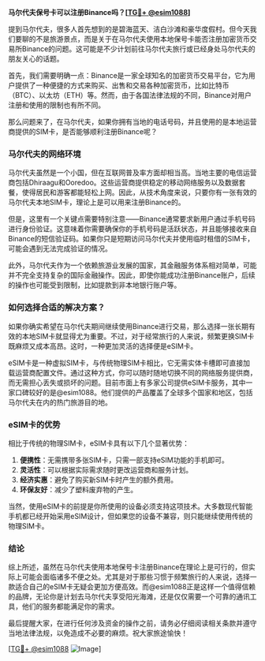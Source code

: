 **马尔代夫保号卡可以注册Binance吗？[[TG💪+ @esim1088](https://t.me/s/esim1088)]**

提到马尔代夫，很多人首先想到的是碧海蓝天、洁白沙滩和豪华度假村。但今天我们要聊的不是旅游景点，而是关于在马尔代夫使用本地保号卡能否注册加密货币交易所Binance的问题。这可能是不少计划前往马尔代夫旅行或已经身处马尔代夫的朋友关心的话题。

首先，我们需要明确一点：Binance是一家全球知名的加密货币交易平台，它为用户提供了一种便捷的方式来购买、出售和交易各种加密货币，比如比特币（BTC）、以太坊（ETH）等。然而，由于各国法律法规的不同，Binance对用户注册和使用的限制也有所不同。

那么问题来了，在马尔代夫，如果你拥有当地的电话号码，并且使用的是本地运营商提供的SIM卡，是否能够顺利注册Binance呢？

### 马尔代夫的网络环境

马尔代夫虽然是一个小国，但在互联网普及率方面却相当高。当地主要的电信运营商包括Dhiraagu和Ooredoo。这些运营商提供稳定的移动网络服务以及数据套餐，使得居民和游客都能轻松上网。因此，从技术角度来说，只要你有一张有效的马尔代夫本地SIM卡，理论上是可以用来注册Binance的。

但是，这里有一个关键点需要特别注意——Binance通常要求新用户通过手机号码进行身份验证。这意味着你需要确保你的手机号码是活跃状态，并且能够接收来自Binance的短信验证码。如果你只是短期访问马尔代夫并使用临时租借的SIM卡，可能会遇到无法完成验证的情况。

此外，马尔代夫作为一个依赖旅游业发展的国家，其金融服务体系相对简单，可能并不完全支持复杂的国际金融操作。因此，即使你能成功注册Binance账户，后续的操作也可能受到限制，比如提款到非本地银行账户等。

### 如何选择合适的解决方案？

如果你确实希望在马尔代夫期间继续使用Binance进行交易，那么选择一张长期有效的本地SIM卡就显得尤为重要。不过，对于经常旅行的人来说，频繁更换SIM卡既麻烦又成本高昂。这时，一种更加灵活的选择便是eSIM卡。

eSIM卡是一种虚拟SIM卡，与传统物理SIM卡相比，它无需实体卡槽即可直接加载运营商配置文件。通过这种方式，你可以随时随地切换不同的网络服务提供商，而无需担心丢失或损坏的问题。目前市面上有多家公司提供eSIM卡服务，其中一家口碑较好的是@esim1088。他们提供的产品覆盖了全球多个国家和地区，包括马尔代夫在内的热门旅游目的地。

### eSIM卡的优势

相比于传统的物理SIM卡，eSIM卡具有以下几个显著优势：

1. **便携性**：无需携带多张SIM卡，只需一部支持eSIM功能的手机即可。
2. **灵活性**：可以根据实际需求随时更改运营商和服务计划。
3. **经济实惠**：避免了购买新SIM卡时产生的额外费用。
4. **环保友好**：减少了塑料废弃物的产生。

当然，使用eSIM卡的前提是你所使用的设备必须支持这项技术。大多数现代智能手机都已经开始采用eSIM设计，但如果您的设备不兼容，则只能继续使用传统的物理SIM卡。

### 结论

综上所述，虽然在马尔代夫使用本地保号卡注册Binance在理论上是可行的，但实际上可能会面临诸多不便之处。尤其是对于那些习惯于频繁旅行的人来说，选择一款适合自己的eSIM卡无疑会更加方便高效。而@esim1088正是这样一个值得信赖的品牌，无论你是计划去马尔代夫享受阳光海滩，还是仅仅需要一个可靠的通讯工具，他们的服务都能满足你的需求。

最后提醒大家，在进行任何涉及资金的操作之前，请务必仔细阅读相关条款并遵守当地法律法规，以免造成不必要的麻烦。祝大家旅途愉快！

[[TG💪+ @esim1088](https://t.me/s/esim1088) ![Image](https://i.postimg.cc/4NQfJmqS/Snipaste-2025-05-13-00-14-12.png)]